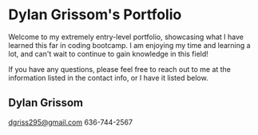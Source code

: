 # Dylan Grissom's Portfolio

Welcome to my extremely entry-level portfolio, showcasing what I have learned this far in coding bootcamp. I am enjoying my time and learning a lot, and can't wait to continue to gain knowledge in this field!

If you have any questions, please feel free to reach out to me at the information listed in the contact info, or I have it listed below.

## Dylan Grissom
dgriss295@gmail.com
636-744-2567